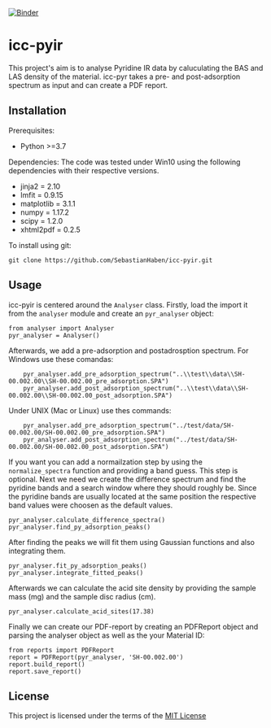 [![Binder](https://mybinder.org/badge_logo.svg)](https://mybinder.org/v2/gh/SebastianHaben/icc-pyir/master)
# icc-pyir
This project's aim is to analyse Pyridine IR data by caluculating the BAS and LAS density of the material. icc-pyr takes a pre- and post-adsorption spectrum as input and can create a PDF report.   

## Installation
Prerequisites:

* Python >=3.7

Dependencies:
The code was tested under Win10 using the following dependencies with their respective versions.

* jinja2 = 2.10
* lmfit = 0.9.15
* matplotlib = 3.1.1
* numpy = 1.17.2
* scipy = 1.2.0
* xhtml2pdf = 0.2.5

To install using git:

`git clone https://github.com/SebastianHaben/icc-pyir.git`

## Usage
icc-pyir is centered around the `Analyser` class. Firstly, load the import it from the `analyser` module and create an `pyr_analyser` object:
```
from analyser import Analyser
pyr_analyser = Analyser()
```

Afterwards, we add a pre-adsorption and postadrosption spectrum. For Windows use these comandas:
```
    pyr_analyser.add_pre_adsorption_spectrum("..\\test\\data\\SH-00.002.00\\SH-00.002.00_pre_adsorption.SPA")
    pyr_analyser.add_post_adsorption_spectrum("..\\test\\data\\SH-00.002.00\\SH-00.002.00_post_adsorption.SPA")
```

Under UNIX (Mac or Linux) use thes commands:
```
    pyr_analyser.add_pre_adsorption_spectrum("../test/data/SH-00.002.00/SH-00.002.00_pre_adsorption.SPA")
    pyr_analyser.add_post_adsorption_spectrum("../test/data/SH-00.002.00/SH-00.002.00_post_adsorption.SPA")
```

If you want you can add a normailzation step by using the `normalize_spectra` function and providing a band guess. This step is optional.
Next we need we create the difference spectrum and find the pyridine bands and a search window where they should roughly be. Since the pyridine bands are usually located at the same position the respective band values were choosen as the default values. 

    pyr_analyser.calculate_difference_spectra()
    pyr_analyser.find_py_adsorption_peaks()

After finding the peaks we will fit them using Gaussian functions and also integrating them.

    pyr_analyser.fit_py_adsorption_peaks()
    pyr_analyser.integrate_fitted_peaks()

Afterwards we can calculate the acid site density by providing the sample mass (mg) and the sample disc radius (cm).

    pyr_analyser.calculate_acid_sites(17.38)

Finally we can create our PDF-report by creating an PDFReport object and parsing the analyser object as well as the your Material ID:

    from reports import PDFReport
    report = PDFReport(pyr_analyser, 'SH-00.002.00')
    report.build_report()
    report.save_report()

## License

This project is licensed under the terms of the [MIT License](/LICENSE.md)
